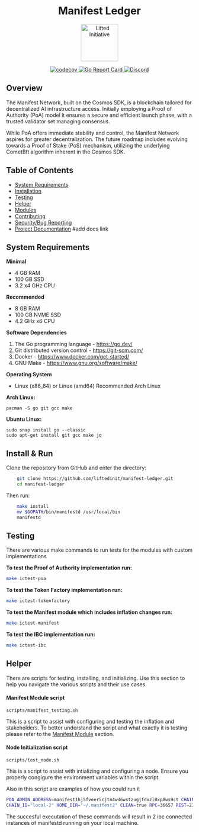 <h1 align="center">Manifest Ledger</h1>

<p align="center">
  <a href="#overview"><img src="https://avatars.githubusercontent.com/u/90303796?s=200&v=4" alt="Lifted Initiative" width="100"/></a>
</p>

<p align="center">
  <a href="https://codecov.io/gh/liftedinit/manifest-ledger">
    <img src="https://codecov.io/gh/liftedinit/manifest-ledger/branch/reece/codecov/graph/badge.svg" alt="codecov"/>
  </a>
  <a href="https://goreportcard.com/report/github.com/liftedinit/manifest-ledger">
    <img src="https://goreportcard.com/badge/github.com/liftedinit/manifest-ledger" alt="Go Report Card"/>
  </a>
  <a href="https://discord.gg/kQkaJzxvk9">
    <img src="https://badgen.net/badge/icon/discord?icon=discord&label" alt="Discord"/>
  </a>
</p>

## Overview

The Manifest Network, built on the Cosmos SDK, is a blockchain tailored for decentralized AI infrastructure access. Initially employing a Proof of Authority (PoA) model it ensures a secure and efficient launch phase, with a trusted validator set managing consensus.

While PoA offers immediate stability and control, the Manifest Network aspires for greater decentralization. The future roadmap includes evolving towards a Proof of Stake (PoS) mechanism, utilizing the underlying CometBft algorithm inherent in the Cosmos SDK.

## Table of Contents

- [System Requirements](#system-requirements)
- [Installation](#install--run)
- [Testing](#testing)
- [Helper](#helper)
- [Modules](./MODULE.md)
- [Contributing](./CONTRIBUTING.md)
- [Security/Bug Reporting](./SECURITY.md)
- [Project Documentation]() #add docs link

## System Requirements

**Minimal**

- 4 GB RAM
- 100 GB SSD
- 3.2 x4 GHz CPU

**Recommended**

- 8 GB RAM
- 100 GB NVME SSD
- 4.2 GHz x6 CPU

**Software Dependencies**

1. The Go programming language - <https://go.dev/>
2. Git distributed version control - <https://git-scm.com/>
3. Docker - <https://www.docker.com/get-started/>
4. GNU Make - <https://www.gnu.org/software/make/>

**Operating System**

- Linux (x86_64) or Linux (amd64) Recommended Arch Linux

**Arch Linux:**

```
pacman -S go git gcc make
```

**Ubuntu Linux:**

```
sudo snap install go --classic
sudo apt-get install git gcc make jq
```

## Install & Run

Clone the repository from GitHub and enter the directory:

```bash
    git clone https://github.com/liftedinit/manifest-ledger.git
    cd manifest-ledger
```

Then run:

```bash
    make install
    mv $GOPATH/bin/manifestd /usr/local/bin
    manifestd
```

## Testing

There are various make commands to run tests for the modules with custom implementations

**To test the Proof of Authority implementation run:**

```bash
make ictest-poa
```

**To test the Token Factory implementation run:**

```bash
make ictest-tokenfactory
```

**To test the Manifest module which includes inflation changes run:**

```bash
make ictest-manifest
```

**To test the IBC implementation run:**

```bash
make ictest-ibc
```

## Helper

There are scripts for testing, installing, and initializing. Use this section to help you navigate the various scripts and their use cases.

#### Manifest Module script

`scripts/manifest_testing.sh`

This is a script to assist with configuring and testing the inflation and stakeholders. To better understand the script and what exactly it is testing please refer to the [Manifest Module](#manifest-module) section.

#### Node Initialization script

`scripts/test_node.sh`

This is a script to assist with intializing and configuring a node. Ensure you properly congigure the environment variables within the script.

Also in this script are examples of how you could run it

```bash
POA_ADMIN_ADDRESS=manifest1hj5fveer5cjtn4wd6wstzugjfdxzl0xp8ws9ct CHAIN_ID="local-1" HOME_DIR="~/.manifest" TIMEOUT_COMMIT="500ms" CLEAN=true sh scripts/test_node.sh
CHAIN_ID="local-2" HOME_DIR="~/.manifest2" CLEAN=true RPC=36657 REST=2317 PROFF=6061 P2P=36656 GRPC=8090 GRPC_WEB=8091 ROSETTA=8081 TIMEOUT_COMMIT="500ms" sh scripts/test_node.sh
```

The succesful executation of these commands will result in 2 ibc connected instances of manifestd running on your local machine.
